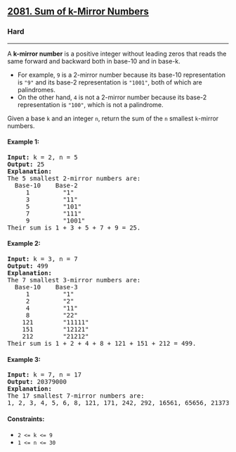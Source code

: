 ### <h2><a href="https://leetcode.com/problems/sum-of-k-mirror-numbers/">2081. Sum of k-Mirror Numbers</a></h2>
<h3>Hard</h3>
<hr>
<div>

<p>A <strong>k-mirror number</strong> is a positive integer without leading zeros that reads the same forward and backward both in base-10 and in base-k.</p>

<ul>
  <li>For example, <code>9</code> is a 2-mirror number because its base-10 representation is <code>"9"</code> and its base-2 representation is <code>"1001"</code>, both of which are palindromes.</li>
  <li>On the other hand, <code>4</code> is not a 2-mirror number because its base-2 representation is <code>"100"</code>, which is not a palindrome.</li>
</ul>

<p>Given a base <code>k</code> and an integer <code>n</code>, return the sum of the <code>n</code> smallest <code>k</code>-mirror numbers.</p>

<h4>Example 1:</h4>
<pre>
<strong>Input:</strong> k = 2, n = 5
<strong>Output:</strong> 25
<strong>Explanation:</strong>
The 5 smallest 2-mirror numbers are:
  Base-10    Base-2
     1         "1"
     3         "11"
     5         "101"
     7         "111"
     9         "1001"
Their sum is 1 + 3 + 5 + 7 + 9 = 25.
</pre>

<h4>Example 2:</h4>
<pre>
<strong>Input:</strong> k = 3, n = 7
<strong>Output:</strong> 499
<strong>Explanation:</strong>
The 7 smallest 3-mirror numbers are:
  Base-10    Base-3
     1         "1"
     2         "2"
     4         "11"
     8         "22"
    121        "11111"
    151        "12121"
    212        "21212"
Their sum is 1 + 2 + 4 + 8 + 121 + 151 + 212 = 499.
</pre>

<h4>Example 3:</h4>
<pre>
<strong>Input:</strong> k = 7, n = 17
<strong>Output:</strong> 20379000
<strong>Explanation:</strong>
The 17 smallest 7-mirror numbers are:
1, 2, 3, 4, 5, 6, 8, 121, 171, 242, 292, 16561, 65656, 2137312, 4602064, 6597956, 6958596
</pre>

<h4>Constraints:</h4>
<ul>
  <li><code>2 <= k <= 9</code></li>
  <li><code>1 <= n <= 30</code></li>
</ul>

</div>
